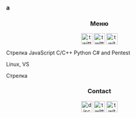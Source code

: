 ### a

<h3 align="center">Меню</h3>
<p align="center">
<a href="https://twitter.com/usersq3lq7eo7g" target="blank"><img align="center" src="https://simpleicons.org/icons/twitter.svg" alt="twitter" height="30" width="30"/></a>
<a href="https://twitter.com/usersq3lq7eo7g" target="blank"><img align="center" src="https://simpleicons.org/icons/twitter.svg" alt="twitter" height="30" width="30"/></a>
<a href="https://twitch.tv/usersq3lq7eo7g" target="blank"><img align="center" src="https://simpleicons.org/icons/twitch.svg" alt="twitch" height="30" width="30"/></a>
</p>

Стрелка JavaScript C/C++ Python C# and Pentest

Linux, VS

Стрелка

<h3 align="center">Contact</h3>
<p align="center">
<a href="/" target="blank"><img align="center" src="https://simpleicons.org/icons/discord.svg" alt="discord" height="30" width="30"/></a>
<a href="https://twitter.com/usersq3lq7eo7g" target="blank"><img align="center" src="https://simpleicons.org/icons/twitter.svg" alt="twitter" height="30" width="30"/></a>
<a href="https://twitch.tv/usersq3lq7eo7g" target="blank"><img align="center" src="https://simpleicons.org/icons/twitch.svg" alt="twitch" height="30" width="30"/></a>
</p>

